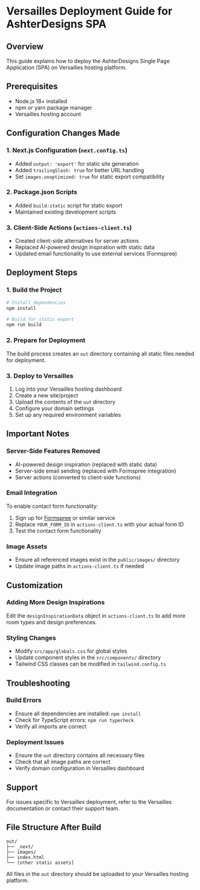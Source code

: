 # Versailles Deployment Guide for AshterDesigns SPA

## Overview
This guide explains how to deploy the AshterDesigns Single Page Application (SPA) on Versailles hosting platform.

## Prerequisites
- Node.js 18+ installed
- npm or yarn package manager
- Versailles hosting account

## Configuration Changes Made

### 1. Next.js Configuration (`next.config.ts`)
- Added `output: 'export'` for static site generation
- Added `trailingSlash: true` for better URL handling
- Set `images.unoptimized: true` for static export compatibility

### 2. Package.json Scripts
- Added `build:static` script for static export
- Maintained existing development scripts

### 3. Client-Side Actions (`actions-client.ts`)
- Created client-side alternatives for server actions
- Replaced AI-powered design inspiration with static data
- Updated email functionality to use external services (Formspree)

## Deployment Steps

### 1. Build the Project
```bash
# Install dependencies
npm install

# Build for static export
npm run build
```

### 2. Prepare for Deployment
The build process creates an `out` directory containing all static files needed for deployment.

### 3. Deploy to Versailles
1. Log into your Versailles hosting dashboard
2. Create a new site/project
3. Upload the contents of the `out` directory
4. Configure your domain settings
5. Set up any required environment variables

## Important Notes

### Server-Side Features Removed
- AI-powered design inspiration (replaced with static data)
- Server-side email sending (replaced with Formspree integration)
- Server actions (converted to client-side functions)

### Email Integration
To enable contact form functionality:
1. Sign up for [Formspree](https://formspree.io/) or similar service
2. Replace `YOUR_FORM_ID` in `actions-client.ts` with your actual form ID
3. Test the contact form functionality

### Image Assets
- Ensure all referenced images exist in the `public/images/` directory
- Update image paths in `actions-client.ts` if needed

## Customization

### Adding More Design Inspirations
Edit the `designInspirationData` object in `actions-client.ts` to add more room types and design preferences.

### Styling Changes
- Modify `src/app/globals.css` for global styles
- Update component styles in the `src/components/` directory
- Tailwind CSS classes can be modified in `tailwind.config.ts`

## Troubleshooting

### Build Errors
- Ensure all dependencies are installed: `npm install`
- Check for TypeScript errors: `npm run typecheck`
- Verify all imports are correct

### Deployment Issues
- Ensure the `out` directory contains all necessary files
- Check that all image paths are correct
- Verify domain configuration in Versailles dashboard

## Support
For issues specific to Versailles deployment, refer to the Versailles documentation or contact their support team.

## File Structure After Build
```
out/
├── _next/
├── images/
├── index.html
└── [other static assets]
```

All files in the `out` directory should be uploaded to your Versailles hosting platform. 